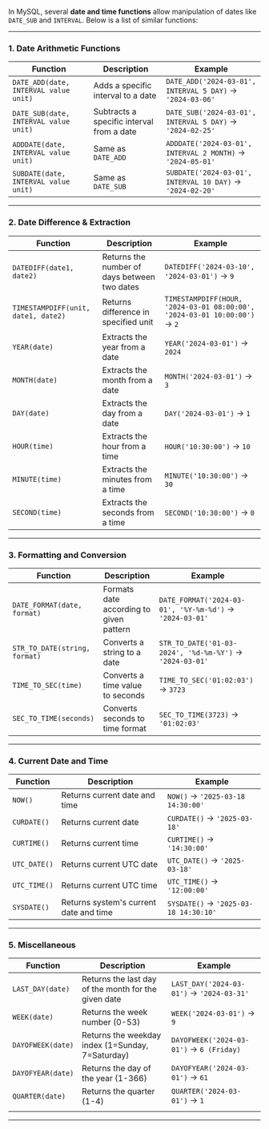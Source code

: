 In MySQL, several **date and time functions** allow manipulation of dates like `DATE_SUB` and `INTERVAL`. Below is a list of similar functions:

---

### **1. Date Arithmetic Functions**

|Function|Description|Example|
|---|---|---|
|`DATE_ADD(date, INTERVAL value unit)`|Adds a specific interval to a date|`DATE_ADD('2024-03-01', INTERVAL 5 DAY)` → `'2024-03-06'`|
|`DATE_SUB(date, INTERVAL value unit)`|Subtracts a specific interval from a date|`DATE_SUB('2024-03-01', INTERVAL 5 DAY)` → `'2024-02-25'`|
|`ADDDATE(date, INTERVAL value unit)`|Same as `DATE_ADD`|`ADDDATE('2024-03-01', INTERVAL 2 MONTH)` → `'2024-05-01'`|
|`SUBDATE(date, INTERVAL value unit)`|Same as `DATE_SUB`|`SUBDATE('2024-03-01', INTERVAL 10 DAY)` → `'2024-02-20'`|

---

### **2. Date Difference & Extraction**

| Function                            | Description                                  | Example                                                                   |
| ----------------------------------- | -------------------------------------------- | ------------------------------------------------------------------------- |
| `DATEDIFF(date1, date2)`            | Returns the number of days between two dates | `DATEDIFF('2024-03-10', '2024-03-01')` → `9`                              |
| `TIMESTAMPDIFF(unit, date1, date2)` | Returns difference in specified unit         | `TIMESTAMPDIFF(HOUR, '2024-03-01 08:00:00', '2024-03-01 10:00:00')` → `2` |
| `YEAR(date)`                        | Extracts the year from a date                | `YEAR('2024-03-01')` → `2024`                                             |
| `MONTH(date)`                       | Extracts the month from a date               | `MONTH('2024-03-01')` → `3`                                               |
| `DAY(date)`                         | Extracts the day from a date                 | `DAY('2024-03-01')` → `1`                                                 |
| `HOUR(time)`                        | Extracts the hour from a time                | `HOUR('10:30:00')` → `10`                                                 |
| `MINUTE(time)`                      | Extracts the minutes from a time             | `MINUTE('10:30:00')` → `30`                                               |
| `SECOND(time)`                      | Extracts the seconds from a time             | `SECOND('10:30:00')` → `0`                                                |

---

### **3. Formatting and Conversion**

|Function|Description|Example|
|---|---|---|
|`DATE_FORMAT(date, format)`|Formats date according to given pattern|`DATE_FORMAT('2024-03-01', '%Y-%m-%d')` → `'2024-03-01'`|
|`STR_TO_DATE(string, format)`|Converts a string to a date|`STR_TO_DATE('01-03-2024', '%d-%m-%Y')` → `'2024-03-01'`|
|`TIME_TO_SEC(time)`|Converts a time value to seconds|`TIME_TO_SEC('01:02:03')` → `3723`|
|`SEC_TO_TIME(seconds)`|Converts seconds to time format|`SEC_TO_TIME(3723)` → `'01:02:03'`|

---

### **4. Current Date and Time**

|Function|Description|Example|
|---|---|---|
|`NOW()`|Returns current date and time|`NOW()` → `'2025-03-18 14:30:00'`|
|`CURDATE()`|Returns current date|`CURDATE()` → `'2025-03-18'`|
|`CURTIME()`|Returns current time|`CURTIME()` → `'14:30:00'`|
|`UTC_DATE()`|Returns current UTC date|`UTC_DATE()` → `'2025-03-18'`|
|`UTC_TIME()`|Returns current UTC time|`UTC_TIME()` → `'12:00:00'`|
|`SYSDATE()`|Returns system's current date and time|`SYSDATE()` → `'2025-03-18 14:30:10'`|

---

### **5. Miscellaneous**

| Function          | Description                                          | Example                                   |
| ----------------- | ---------------------------------------------------- | ----------------------------------------- |
| `LAST_DAY(date)`  | Returns the last day of the month for the given date | `LAST_DAY('2024-03-01')` → `'2024-03-31'` |
| `WEEK(date)`      | Returns the week number (0-53)                       | `WEEK('2024-03-01')` → `9`                |
| `DAYOFWEEK(date)` | Returns the weekday index (1=Sunday, 7=Saturday)     | `DAYOFWEEK('2024-03-01')` → `6 (Friday)`  |
| `DAYOFYEAR(date)` | Returns the day of the year (1-366)                  | `DAYOFYEAR('2024-03-01')` → `61`          |
| `QUARTER(date)`   | Returns the quarter (1-4)                            | `QUARTER('2024-03-01')` → `1`             |
|                   |                                                      |                                           |

---

